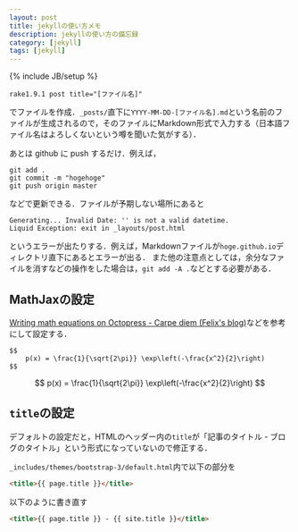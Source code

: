 ```yaml
---
layout: post
title: jekyllの使い方メモ
description: jekyllの使い方の備忘録
category: [jekyll]
tags: [jekyll]
---
```

{% include JB/setup %}

	rake1.9.1 post title="[ファイル名]"

でファイルを作成．`_posts/`直下に`YYYY-MM-DD-[ファイル名].md`という名前のファイルが生成されるので，そのファイルにMarkdown形式で入力する（日本語ファイル名はよろしくないという噂を聞いた気がする）．

あとは github に push するだけ．例えば，

	git add .
	git commit -m "hogehoge"
	git push origin master

などで更新できる．ファイルが予期しない場所にあると

	Generating... Invalid Date: '' is not a valid datetime.
	Liquid Exception: exit in _layouts/post.html

というエラーが出たりする．例えば，Markdownファイルが`hoge.github.io`ディレクトリ直下にあるとエラーが出る．
また他の注意点としては，余分なファイルを消すなどの操作をした場合は，`git add -A .`などとする必要がある．


## MathJaxの設定
[Writing math equations on Octopress - Carpe diem (Felix's blog)](http://www.idryman.org/blog/2012/03/10/writing-math-equations-on-octopress/)などを参考にして設定する．

~~~
$$
	p(x) = \frac{1}{\sqrt{2\pi}} \exp\left(-\frac{x^2}{2}\right)
$$
~~~

$$
	p(x) = \frac{1}{\sqrt{2\pi}} \exp\left(-\frac{x^2}{2}\right)
$$


## `title`の設定
デフォルトの設定だと，HTMLのヘッダー内の`title`が「記事のタイトル - ブログのタイトル」という形式になっていないので修正する．

`_includes/themes/bootstrap-3/default.html`内で以下の部分を

~~~html
<title>{{ page.title }}</title>
~~~

以下のように書き直す

~~~html
<title>{{ page.title }} - {{ site.title }}</title>
~~~
